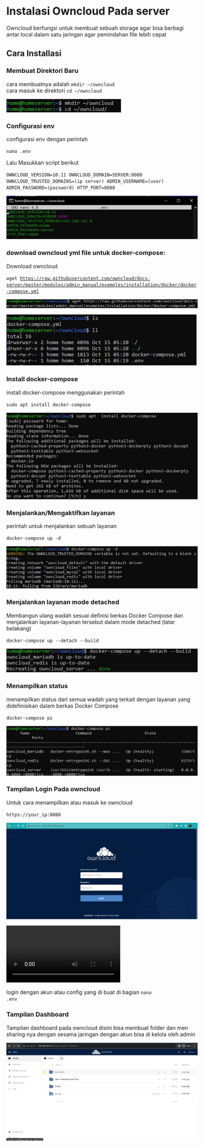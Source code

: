 # Instalasi Owncloud Pada server
Owncloud berfungsi untuk membuat sebuah storage agar bisa berbagi antar local dalam satu jaringan agar pemindahan file lebih cepat

## Cara Installasi

### Membuat Direktori Baru
cara membuatnya adalah
<code>mkdir ~/owncloud</code>
</br>
cara masuk ke direktori
<code>cd ~/owncloud</code>
</br>

![satu](img/owncloud/1.jpg)

### Configurasi env
configurasi env dengan perintah

<code>nano .env</code>

Lalu Masukkan script berikut

<code>OWNCLOUD_VERSION=10.11
OWNCLOUD_DOMAIN=SERVER:8080
OWNCLOUD_TRUSTED_DOMAINS=(ip server)
ADMIN_USERNAME=(user)
ADMIN_PASSWORD=(password)
HTTP_PORT=8080</code>

![dua](img/owncloud/2.jpg)

### download owncloud yml file untuk docker-compose:
Download owncloud

<code>wget https://raw.githubusercontent.com/owncloud/docs-server/master/modules/admin_manual/examples/installation/docker/docker-compose.yml</code>

![tiga](img/owncloud/3.jpg)

![empat](img/owncloud/4.jpg)

### Install docker-compose
install docker-compose menggunakan perintah

<code>sudo apt install docker-compose</code>

![lima](img/owncloud/5.jpg)

### Menjalankan/Mengaktifkan layanan
perintah untuk menjalankan sebuah layanan

<code>docker-compose up -d</code>

![enam](img/owncloud/6.jpg)


### Menjalankan layanan mode detached
Membangun ulang wadah sesuai definisi berkas Docker Compose dan menjalankan layanan-layanan tersebut dalam mode detached (latar belakang)

<code>docker-compose up --detach --build</code>

![tujuh](img/owncloud/7.jpg)

### Menampilkan status
menampilkan status dari semua wadah yang terkait dengan layanan yang didefinisikan dalam berkas Docker Compose

<code>docker-compose ps</code>

![delapan](img/owncloud/8.jpg)

### Tampilan Login Pada owncloud
Untuk cara menampilkan atau masuk ke owncloud

<code>https://your_ip:8080</code>

![sembilan](img/owncloud/9.jpg)

![sepuluh](img/owncloud/10.mp4)

login dengan akun atau config yang di buat di bagian
<code>nano .env</code>


### Tampilan Dashboard
Tampilan dashboard pada owncloud disini bisa membuat folder dan men sharing nya dengan sesama jaringan dengan akun bisa di kelola oleh admin

![sebelas](img/owncloud/11.jpg)
